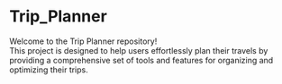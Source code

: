 # Trip_Planner
Welcome to the Trip Planner repository! 
<br/> This project is designed to help users effortlessly plan their travels by providing a comprehensive set of tools and features for organizing and optimizing their trips.


